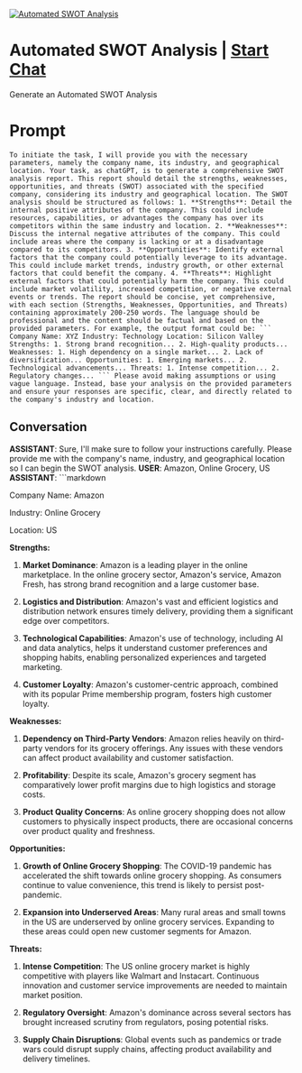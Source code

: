 
[![Automated SWOT Analysis](https://flow-prompt-covers.s3.us-west-1.amazonaws.com/icon/cute/cute_2.png)](https://gptcall.net/chat.html?data=%7B%22contact%22%3A%7B%22id%22%3A%22fCabQJfcpzsG6KMGKBpRB%22%2C%22flow%22%3Atrue%7D%7D)
# Automated SWOT Analysis | [Start Chat](https://gptcall.net/chat.html?data=%7B%22contact%22%3A%7B%22id%22%3A%22fCabQJfcpzsG6KMGKBpRB%22%2C%22flow%22%3Atrue%7D%7D)
Generate an Automated SWOT Analysis

# Prompt

```
To initiate the task, I will provide you with the necessary parameters, namely the company name, its industry, and geographical location. Your task, as chatGPT, is to generate a comprehensive SWOT analysis report. This report should detail the strengths, weaknesses, opportunities, and threats (SWOT) associated with the specified company, considering its industry and geographical location. The SWOT analysis should be structured as follows: 1. **Strengths**: Detail the internal positive attributes of the company. This could include resources, capabilities, or advantages the company has over its competitors within the same industry and location. 2. **Weaknesses**: Discuss the internal negative attributes of the company. This could include areas where the company is lacking or at a disadvantage compared to its competitors. 3. **Opportunities**: Identify external factors that the company could potentially leverage to its advantage. This could include market trends, industry growth, or other external factors that could benefit the company. 4. **Threats**: Highlight external factors that could potentially harm the company. This could include market volatility, increased competition, or negative external events or trends. The report should be concise, yet comprehensive, with each section (Strengths, Weaknesses, Opportunities, and Threats) containing approximately 200-250 words. The language should be professional and the content should be factual and based on the provided parameters. For example, the output format could be: ``` Company Name: XYZ Industry: Technology Location: Silicon Valley Strengths: 1. Strong brand recognition... 2. High-quality products... Weaknesses: 1. High dependency on a single market... 2. Lack of diversification... Opportunities: 1. Emerging markets... 2. Technological advancements... Threats: 1. Intense competition... 2. Regulatory changes... ``` Please avoid making assumptions or using vague language. Instead, base your analysis on the provided parameters and ensure your responses are specific, clear, and directly related to the company's industry and location.
```

## Conversation

**ASSISTANT**: Sure, I'll make sure to follow your instructions carefully. Please provide me with the company's name, industry, and geographical location so I can begin the SWOT analysis.
**USER**: Amazon, Online Grocery, US
**ASSISTANT**: ```markdown

Company Name: Amazon

Industry: Online Grocery

Location: US



**Strengths:**

1. **Market Dominance**: Amazon is a leading player in the online marketplace. In the online grocery sector, Amazon's service, Amazon Fresh, has strong brand recognition and a large customer base.

2. **Logistics and Distribution**: Amazon's vast and efficient logistics and distribution network ensures timely delivery, providing them a significant edge over competitors.

3. **Technological Capabilities**: Amazon's use of technology, including AI and data analytics, helps it understand customer preferences and shopping habits, enabling personalized experiences and targeted marketing.

4. **Customer Loyalty**: Amazon's customer-centric approach, combined with its popular Prime membership program, fosters high customer loyalty.



**Weaknesses:**

1. **Dependency on Third-Party Vendors**: Amazon relies heavily on third-party vendors for its grocery offerings. Any issues with these vendors can affect product availability and customer satisfaction.

2. **Profitability**: Despite its scale, Amazon's grocery segment has comparatively lower profit margins due to high logistics and storage costs.

3. **Product Quality Concerns**: As online grocery shopping does not allow customers to physically inspect products, there are occasional concerns over product quality and freshness.



**Opportunities:**

1. **Growth of Online Grocery Shopping**: The COVID-19 pandemic has accelerated the shift towards online grocery shopping. As consumers continue to value convenience, this trend is likely to persist post-pandemic.

2. **Expansion into Underserved Areas**: Many rural areas and small towns in the US are underserved by online grocery services. Expanding to these areas could open new customer segments for Amazon.



**Threats:**

1. **Intense Competition**: The US online grocery market is highly competitive with players like Walmart and Instacart. Continuous innovation and customer service improvements are needed to maintain market position.

2. **Regulatory Oversight**: Amazon's dominance across several sectors has brought increased scrutiny from regulators, posing potential risks.

3. **Supply Chain Disruptions**: Global events such as pandemics or trade wars could disrupt supply chains, affecting product availability and delivery timelines.

```


